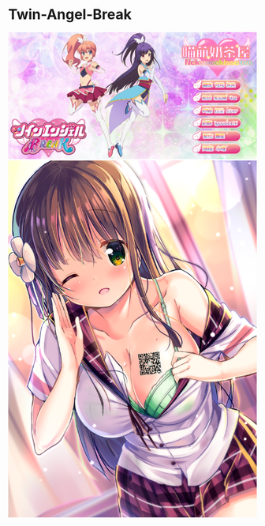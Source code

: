 # Twin-Angel-Break
![Poster](https://github.com/Nekomoekissaten-SUB/Twin-Angel-Break/blob/master/Poster.png)
![Recruit](https://github.com/Nekomoekissaten-SUB/Twin-Angel-Break/blob/master/Recruit.png)